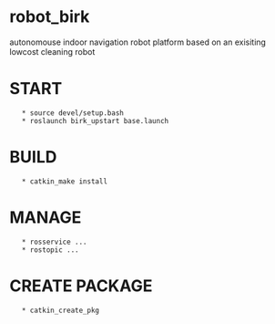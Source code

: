 # robot_birk
autonomouse indoor navigation robot platform based on an exisiting lowcost cleaning robot


# START
       * source devel/setup.bash
       * roslaunch birk_upstart base.launch

# BUILD
       * catkin_make install

# MANAGE
       * rosservice ...
       * rostopic ...

# CREATE PACKAGE
       * catkin_create_pkg

